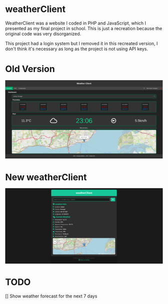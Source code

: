 # weatherClient
WeatherClient was a website I coded in PHP and JavaScript, which I presented as my final project in school. This is just a recreation because the original code was very disorganized.

This project had a login system but I removed it in this recreated version, I don't think it's necessary as long as the project is not using API keys.

# Old Version
![Old version of this project](img/oldver.png)

# New weatherClient
![weatherClient](img/newver.png)

# TODO

[] Show weather forecast for the next 7 days


